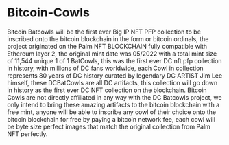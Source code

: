 # Bitcoin-Cowls
Bitcoin Batcowls will be the first ever Big IP NFT PFP collection to be inscribed onto the bitcoin blockchain in the form or bitcoin ordinals, the project originated on the Palm NFT BLOCKCHAIN fully compatible with Ethereum layer 2, the original mint date was 05/2022 with a total mint size of 11,544 unique 1 of 1 BatCowls, this was the first ever DC nft pfp collection in history, with millions of DC fans worldwide, each Cowl in collection represents 80 years of DC history curated by legendary DC ARTIST Jim Lee himself, these DCBatCowls are all DC artifacts, this collection will go down in history as the first ever DC NFT collection on the blockchain. Bitcoin Cowls are not directly affiliated in any way with the DC Batcowls project, we only intend to bring these amazing artifacts to the bitcoin blockchain with a free mint, anyone will be able to inscribe any cowl of their choice onto the bitcoin blockchain for free by paying a bitcoin network fee, each cowl will be byte size perfect images that match the original collection from Palm NFT perfectly.
